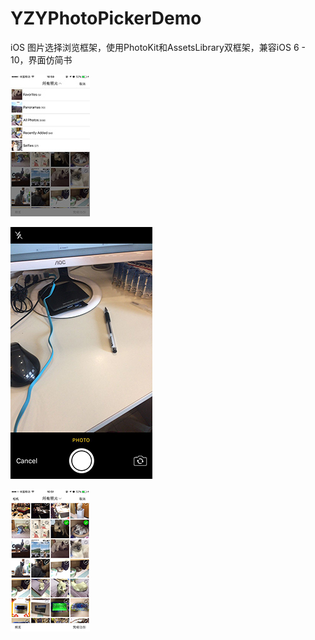 # YZYPhotoPickerDemo
iOS 图片选择浏览框架，使用PhotoKit和AssetsLibrary双框架，兼容iOS 6 - 10，界面仿简书

![Image text](https://github.com/3KK3/ImageSource/raw/master/photoPicker1.jpg)

![Image text](https://github.com/3KK3/ImageSource/raw/master/photoPicker2.jpg)

![Image text](https://github.com/3KK3/ImageSource/raw/master/photoPicker3.jpg)
